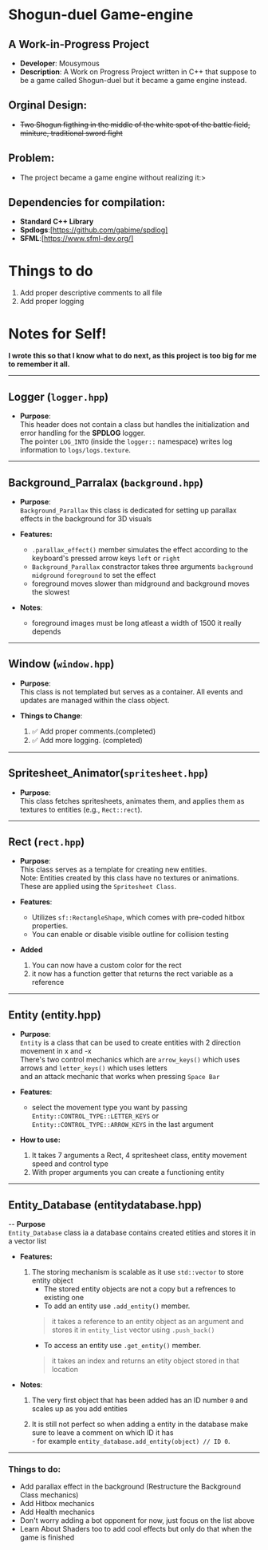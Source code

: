 # Shogun-duel Game-engine 

## A Work-in-Progress Project

- **Developer**: Mousymous<br>
- **Description**: A Work on Progress Project written in C++ that suppose to be a game called Shogun-duel but it became a game engine instead.<br>

## Orginal Design:

- ~~Two Shogun figthing in the middle of the white spot of the battle field, miniture, traditional sword fight~~

## Problem:

- The project became a game engine without realizing it:>

## Dependencies for compilation:

- **Standard C++ Library**<br>
- **Spdlogs**:[https://github.com/gabime/spdlog]<br>
- **SFML**:[https://www.sfml-dev.org/]<br>

# Things to do

1. Add proper descriptive comments to all file<br>
2. Add proper logging<br>

# Notes for Self!<br>

**I wrote this so that I know what to do next, as this project is too big for me to remember it all.**<br>

---

## Logger (`logger.hpp`)<br>

- **Purpose**:<br>
  This header does not contain a class but handles the initialization and error handling for the **SPDLOG** logger.<br>
  The pointer `LOG_INTO` (inside the `logger::` namespace) writes log information to `logs/logs.texture`.<br>

---

## Background_Parralax (`background.hpp`)<br>

- **Purpose**:<br>
   `Background_Parallax` this class is dedicated for setting up parallax effects in the background for 3D visuals<br>

- **Features:**<br>
    - `.parallax_effect()` member simulates the effect according to the keyboard's pressed arrow keys `left` or `right`
    - `Background_Parallax` constractor takes three arguments `background` `midground` `foreground` to set the effect
    -  foreground moves slower than midground and background moves the slowest

- **Notes**:
    - foreground images must be long atleast a width of 1500 it really depends
---

## Window (`window.hpp`)<br>

- **Purpose**:<br>
  This class is not templated but serves as a container. All events and updates are managed within the class object.<br>

- **Things to Change**:<br>
  1. ✅ Add proper comments.(completed)<br>
  2. ✅ Add more logging. (completed)<br>

---

## Spritesheet_Animator(`spritesheet.hpp`)<br>

- **Purpose**:<br>
  This class fetches spritesheets, animates them, and applies them as textures to entities (e.g., `Rect::rect`).<br>


---

## Rect (`rect.hpp`)<br>

- **Purpose**:<br>
  This class serves as a template for creating new entities.<br>
  Note: Entities created by this class have no textures or animations. These are applied using the `Spritesheet Class`.<br>

- **Features**:<br>
  - Utilizes `sf::RectangleShape`, which comes with pre-coded hitbox properties.<br>
  - You can enable or disable visible outline for collision testing 


- **Added**
  1. You can now have a custom color for the rect<br>
  2. it now has a function getter that returns the rect variable as a reference<br>

---

## Entity (entity.hpp)

- **Purpose**: <br>
    `Entity` is a class that can be used to create entities with 2 direction movement in x and -x <br>
     There's two control mechanics which are `arrow_keys()` which uses arrows and `letter_keys()` which uses letters<br>
     and an attack mechanic that works when pressing `Space Bar`<br>

- **Features**:<br>
    - select the movement type you want by passing ` Entity::CONTROL_TYPE::LETTER_KEYS` or ` Entity::CONTROL_TYPE::ARROW_KEYS` in 
      the last argument

- **How to use:**<br>
     1. It takes 7 arguments a Rect, 4 spritesheet class, entity movement speed and control type<br>
     2. With proper arguments you can create a functioning entity<br>

---

## Entity_Database (entitydatabase.hpp)<br>

-- **Purpose**<br>
   `Entity_Database` class ia a database contains created etities and stores it in a vector list<br>

- **Features:**<br>
     1. The storing mechanism is scalable as it use `std::vector` to store entity object<br>
        - The stored entity objects are not a copy but a refrences to existing one<br>
        - To add an entity use `.add_entity()` member.<br>
         > it takes a reference to an entity object as an argument and stores it in `entity_list` vector using `.push_back()`<br>
        - To access an entity use `.get_entity()` member.<br>
        > it takes an index and returns an etity object stored in that location<br>

- **Notes**:<br>

    1. The very first object that has been added has an ID number `0` and scales up as you add entities<br>

    2. It is still not perfect so when adding a entity in the database make sure to leave a comment on which ID it has<br>
      - for example `entity_database.add_entity(object) // ID 0`.<br>

--- 

### Things to do:<br> 

  - Add parallax effect in the background (Restructure the Background Class mechanics)
  - Add Hitbox mechanics
  - Add Health mechanics
  - Don't worry adding a bot opponent for now, just focus on the list above
  - Learn About Shaders too to add cool effects but only do that when the game is finished